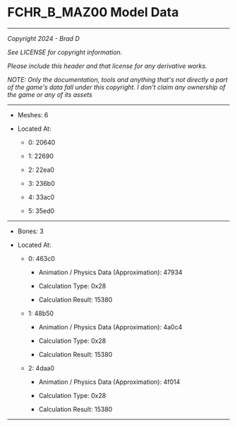 # FCHR_B_MAZ00 Model Data

---

*Copyright 2024 - Brad D*

*See LICENSE for copyright information.*

*Please include this header and that license for any derivative works.*

*NOTE: Only the documentation, tools and anything that's not directly a part of the game's data fall under this copyright. I don't claim any ownership of the game or any of its assets*

---

* Meshes: 6

* Located At:

  * 0: 20640

  * 1: 22690

  * 2: 22ea0

  * 3: 236b0

  * 4: 33ac0

  * 5: 35ed0

---

* Bones: 3

* Located At:

  * 0: 463c0

    * Animation / Physics Data (Approximation): 47934

    * Calculation Type: 0x28

    * Calculation Result: 15380

  * 1: 48b50

    * Animation / Physics Data (Approximation): 4a0c4

    * Calculation Type: 0x28

    * Calculation Result: 15380

  * 2: 4daa0

    * Animation / Physics Data (Approximation): 4f014

    * Calculation Type: 0x28

    * Calculation Result: 15380

---

